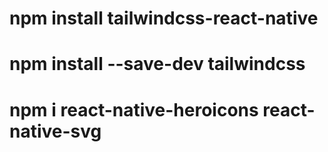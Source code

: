 # npm install tailwindcss-react-native
# npm install --save-dev tailwindcss

# npm i react-native-heroicons react-native-svg